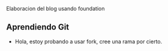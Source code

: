 Elaboracion del blog 
usando foundation

## Aprendiendo Git
- Hola, estoy probando a usar fork, cree una rama por cierto.